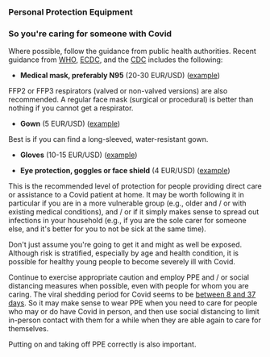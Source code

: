 ### Personal Protection Equipment

### So you're caring for someone with Covid

Where possible, follow the guidance from public health authorities. Recent guidance from [WHO](https://apps.who.int/iris/bitstream/handle/10665/331215/WHO-2019-nCov-IPCPPE_use-2020.1-eng.pdf), [ECDC](https://www.ecdc.europa.eu/sites/default/files/documents/COVID-19-guidance-wearing-and-removing-personal-protective-equipment-healthcare-settings-updated.pdf), and the [CDC](https://www.cdc.gov/coronavirus/2019-ncov/infection-control/control-recommendations.html) includes the following: 

* **Medical mask, preferably N95** (20-30 EUR/USD) ([example](https://www.amazon.de/dp/B085H6Y6HN))

FFP2 or FFP3 respirators (valved or non-valved versions) are also recommended. A regular face mask (surgical or procedural) is better than nothing if you cannot get a respirator. 

* **Gown** (5 EUR/USD) ([example](https://www.amazon.de/dp/B00FRGIS56))

Best is if you can find a long-sleeved, water-resistant gown. 

* **Gloves** (10-15 EUR/USD) ([example](https://www.amazon.de/dp/B01LWJ80C7))

* **Eye protection, goggles or face shield** (4 EUR/USD) ([example](https://www.amazon.de/dp/B002THV25Y))


This is the recommended level of protection for people providing direct care or assistance to a Covid patient at home. It may be worth following it in particular if you are in a more vulnerable group (e.g., older and / or with existing medical conditions), and / or if it simply makes sense to spread out infections in your household (e.g., if you are the sole carer for someone else, and it's better for you to not be sick at the same time). 

Don't just assume you're going to get it and might as well be exposed. Although risk is stratified, especially by age and health condition, it is possible for healthy young people to become severely ill with Covid. 

Continue to exercise appropriate caution and employ PPE and / or social distancing measures when possible, even with people for whom you are caring. The viral shedding period for Covid seems to be [between 8 and 37 days](https://www.thelancet.com/journals/lancet/article/PIIS0140-6736(20)30566-3/fulltext). So it may make sense to wear PPE when you need to care for people who may or do have Covid in person, and then use social distancing to limit in-person contact with them for a while when they are able again to care for themselves. 

Putting on and taking off PPE correctly is also important. 
